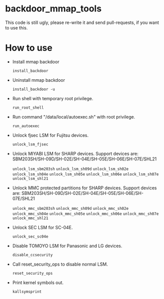 backdoor_mmap_tools
======================

This code is still ugly, please re-write it and send pull-requests, if you want to use this.


How to use
========

* Install mmap backdoor

  `install_backdoor`

* Uninstall mmap backdoor

	`install_backdoor -u`

* Run shell with temporary root privilege.

	`run_root_shell`

* Run command "/data/local/autoexec.sh" with root privilege.

	`run_autoexec`

* Unlock fjsec LSM for Fujitsu devices.

	`unlock_lsm_fjsec`

* Unlock MIYABI LSM for SHARP devices.
Support devices are: SBM203SH/SH-09D/SH-02E/SH-04E/SH-05E/SH-06E/SH-07E/SHL21

	`unlock_lsm_sbm203sh`
	`unlock_lsm_sh09d`
	`unlock_lsm_sh02e`
	`unlock_lsm_sh04e`
	`unlock_lsm_sh05e`
	`unlock_lsm_sh06e`
	`unlock_lsm_sh07e`
	`unlock_lsm_shl21`

* Unlock MMC protected partitions for SHARP devices.
Support devices are: SBM203SH/SH-09D/SH-02E/SH-04E/SH-05E/SH-06E/SH-07E/SHL21

	`unlock_mmc_sbm203sh`
	`unlock_mmc_sh09d`
	`unlock_mmc_sh02e`
	`unlock_mmc_sh04e`
	`unlock_mmc_sh05e`
	`unlock_mmc_sh06e`
	`unlock_mmc_sh07e`
	`unlock_mmc_shl21`

* Unlock SEC LSM for SC-04E.

	`unlock_sec_sc04e`
	
* Disable TOMOYO LSM for Panasonic and LG devices.

	`disable_ccsecurity`
	
* Call reset_security_ops to disable normal LSM.

	`reset_security_ops`

* Print kernel symbols out.

	`kallsymsprint`

